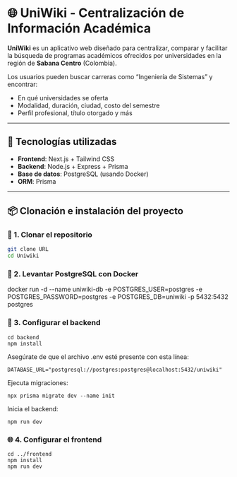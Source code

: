 # 🌐 UniWiki - Centralización de Información Académica

**UniWiki** es un aplicativo web diseñado para centralizar, comparar y facilitar la búsqueda de programas académicos ofrecidos por universidades en la región de **Sabana Centro** (Colombia).

Los usuarios pueden buscar carreras como “Ingeniería de Sistemas” y encontrar:
- En qué universidades se oferta
- Modalidad, duración, ciudad, costo del semestre
- Perfil profesional, título otorgado y más

---

## 🚀 Tecnologías utilizadas

- **Frontend**: Next.js + Tailwind CSS
- **Backend**: Node.js + Express + Prisma
- **Base de datos**: PostgreSQL (usando Docker)
- **ORM**: Prisma

---

## 📦 Clonación e instalación del proyecto

### 🔁 1. Clonar el repositorio

```bash
git clone URL
cd Uniwiki
```

### 🔁 2. Levantar PostgreSQL con Docker

docker run -d --name uniwiki-db -e POSTGRES_USER=postgres -e POSTGRES_PASSWORD=postgres -e POSTGRES_DB=uniwiki -p 5432:5432 postgres


### 📂 3. Configurar el backend

```
cd backend
npm install
```
Asegúrate de que el archivo .env esté presente con esta línea:

```
DATABASE_URL="postgresql://postgres:postgres@localhost:5432/uniwiki"
```


Ejecuta migraciones:

```
npx prisma migrate dev --name init
```

Inicia el backend:

```
npm run dev
```

### 🌐 4. Configurar el frontend

```
cd ../frontend
npm install
npm run dev
```

